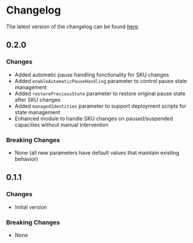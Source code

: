 # Changelog

The latest version of the changelog can be found [here](https://github.com/Azure/bicep-registry-modules/blob/main/avm/res/fabric/capacity/CHANGELOG.md).

## 0.2.0

### Changes

- Added automatic pause handling functionality for SKU changes
- Added `enableAutomaticPauseHandling` parameter to control pause state management
- Added `restorePreviousState` parameter to restore original pause state after SKU changes
- Added `managedIdentities` parameter to support deployment scripts for state management
- Enhanced module to handle SKU changes on paused/suspended capacities without manual intervention

### Breaking Changes

- None (all new parameters have default values that maintain existing behavior)

## 0.1.1

### Changes

- Initial version

### Breaking Changes

- None
